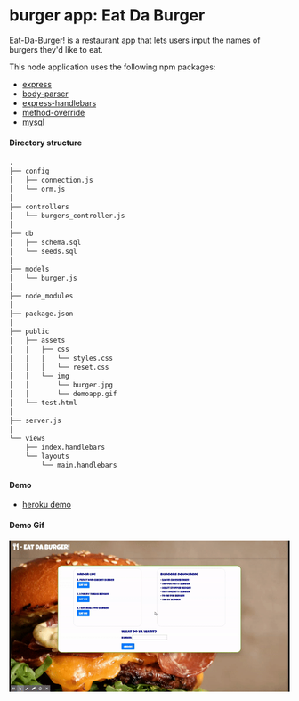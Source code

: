 # burger app: Eat Da Burger

Eat-Da-Burger! is a restaurant app that lets users input the names of burgers they'd like to eat.

This node application uses the following npm packages: 
- [express](https://www.npmjs.com/package/express)
- [body-parser](https://www.npmjs.com/package/body-parser) 
- [express-handlebars](https://www.npmjs.com/package/express-handlebars)
- [method-override](https://www.npmjs.com/package/method-override)
- [mysql](https://www.npmjs.com/package/mysql)

#### Directory structure

```
.
├── config
│   ├── connection.js
│   └── orm.js
│ 
├── controllers
│   └── burgers_controller.js
│
├── db
│   ├── schema.sql
│   └── seeds.sql
│
├── models
│   └── burger.js
│ 
├── node_modules
│ 
├── package.json
│
├── public
│   ├── assets
│   │   ├── css
│   │   │   └── styles.css
│   │   │   └── reset.css
│   │   └── img
│   │       └── burger.jpg
│   │       └── demoapp.gif
│   └── test.html
│
├── server.js
│
└── views
    ├── index.handlebars
    └── layouts
        └── main.handlebars
```

#### Demo

- [heroku demo](https://quiet-bayou-59245.herokuapp.com/)

#### Demo Gif

![demo of app](https://github.com/r-ruiz/burger/blob/master/public/assets/img/demoapp.gif)